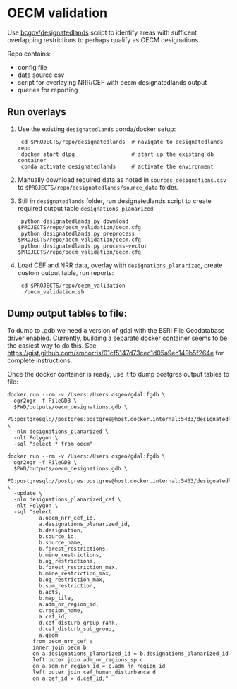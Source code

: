 # OECM validation

Use [bcgov/designatedlands](https://github.com/bcgov/designatedlands) script to identify areas with sufficent overlapping restrictions to perhaps qualify as OECM designations.

Repo contains:

- config file
- data source csv
- script for overlaying NRR/CEF with oecm designatedlands output
- queries for reporting

## Run overlays

1. Use the existing `designatedlands` conda/docker setup:

        cd $PROJECTS/repo/designatedlands  # navigate to designatedlands repo
        docker start dlpg                  # start up the existing db container
        conda activate designatedlands     # activate the environment

2. Manually download required data as noted in `sources_designations.csv` to `$PROJECTS/repo/designatedlands/source_data` folder.

3. Still in `designatedlands` folder, run designatedlands script to create required output table `designations_planarized`:

        python designatedlands.py download $PROJECTS/repo/oecm_validation/oecm.cfg
        python designatedlands.py preprocess $PROJECTS/repo/oecm_validation/oecm.cfg
        python designatedlands.py process-vector $PROJECTS/repo/oecm_validation/oecm.cfg

4. Load CEF and NRR data, overlay with `designations_planarized`, create custom output table, run reports:

        cd $PROJECTS/repo/oecm_validation
        ./oecm_validation.sh

## Dump output tables to file:

To dump to .gdb we need a version of gdal with the ESRI File Geodatabase driver enabled.
Currently, building a separate docker container seems to be the easiest way to do this.
See https://gist.github.com/smnorris/01cf5147d73cec1d05a9ec149b5f264e for complete instructions.

Once the docker container is ready, use it to dump postgres output tables to file:

    docker run --rm -v /Users:/Users osgeo/gdal:fgdb \
      ogr2ogr -f FileGDB \
      $PWD/outputs/oecm_designations.gdb \
      PG:postgresql://postgres:postgres@host.docker.internal:5433/designatedlands \
      -nln designations_planarized \
      -nlt Polygon \
      -sql "select * from oecm"

    docker run --rm -v /Users:/Users osgeo/gdal:fgdb \
      ogr2ogr -f FileGDB \
      $PWD/outputs/oecm_designations.gdb \
      PG:postgresql://postgres:postgres@host.docker.internal:5433/designatedlands \
      -update \
      -nln designations_planarized_cef \
      -nlt Polygon \
      -sql "select
              a.oecm_nrr_cef_id,
              a.designations_planarized_id,
              b.designation,
              b.source_id,
              b.source_name,
              b.forest_restrictions,
              b.mine_restrictions,
              b.og_restrictions,
              b.forest_restriction_max,
              b.mine_restriction_max,
              b.og_restriction_max,
              b.sum_restriction,
              b.acts,
              b.map_tile,
              a.adm_nr_region_id,
              c.region_name,
              a.cef_id,
              d.cef_disturb_group_rank,
              d.cef_disturb_sub_group,
              a.geom
            from oecm_nrr_cef a
            inner join oecm b
            on a.designations_planarized_id = b.designations_planarized_id
            left outer join adm_nr_regions_sp c
            on a.adm_nr_region_id = c.adm_nr_region_id
            left outer join cef_human_disturbance d
            on a.cef_id = d.cef_id;"